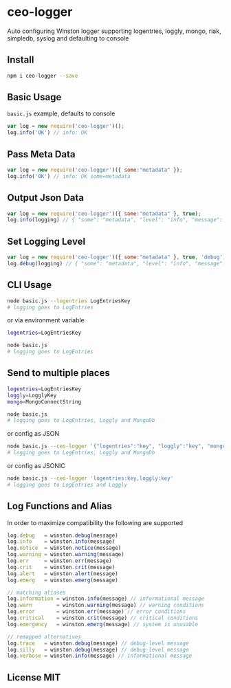 # ceo-logger
Auto configuring Winston logger supporting logentries, loggly, mongo, riak, simpledb, syslog and defaulting to console

## Install

```sh
npm i ceo-logger --save
```

## Basic Usage

```basic.js``` example, defaults to console


```js
var log = new require('ceo-logger')();
log.info('OK') // info: OK
```

## Pass Meta Data

```js
var log = new require('ceo-logger')({ some:"metadata" });
log.info('OK') // info: OK some=metadata
```

## Output Json Data

```js
var log = new require('ceo-logger')({ some:"metadata" }, true);
log.info(logging) // { "some": "metadata", "level": "info", "message": "OK" }
```

## Set Logging Level

```js
var log = new require('ceo-logger')({ some:"metadata" }, true, 'debug'); // default is 'info'
log.debug(logging) // { "some": "metadata", "level": "info", "message": "OK" }
```


## CLI Usage

```sh
node basic.js --logentries LogEntriesKey
# logging goes to LogEntries
```

or via environment variable

```sh
logentries=LogEntriesKey

node basic.js
# logging goes to LogEntries
```

## Send to multiple places

```sh
logentries=LogEntriesKey
loggly=LogglyKey
mongo=MongoConnectString

node basic.js
# logging goes to LogEntries, Loggly and MongoDb
```

or config as JSON

```sh
node basic.js --ceo-logger '{"logentries":"key", "loggly":"key", "mongo":"connectionString"}'
# logging goes to LogEntries, Loggly and MongoDb
```

or config as JSONIC

```sh
node basic.js --ceo-logger 'logentries:key,loggly:key'
# logging goes to LogEntries and Loggly
```

## Log Functions and Alias

In order to maximize compatibility the following are supported

```js
log.debug   = winston.debug(message)
log.info    = winston.info(message)
log.notice  = winston.notice(message)
log.warning = winston.warning(message)
log.err     = winston.err(message)
log.crit    = winston.crit(message)
log.alert   = winston.alert(message)
log.emerg   = winston.emerg(message)

// matching aliases
log.information = winston.info(message) // informational message
log.warn        = winston.warning(message) // warning conditions
log.error       = winston.err(message) // error conditions
log.critical    = winston.crit(message) // critical conditions
log.emergency   = winston.emerg(message) // system is unusable

// remapped alternatives
log.trace   = winston.debug(message) // debug-level message
log.silly   = winston.debug(message) // debug-level message
log.verbose = winston.info(message) // informational message
```

## License MIT
